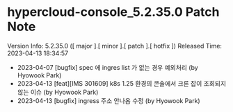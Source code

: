# hypercloud-console_5.2.35.0 Patch Note

Version Info: 5.2.35.0 ([ major ].[ minor ].[ patch ].[ hotfix ])
Released Time: 2023-04-13 18:34:57

- 2023-04-07 [bugfix] spec 에 ingres list 가 없는 경우 예외처리 (by Hyowook Park) 
- 2023-04-13 [feat][IMS 301609] k8s 1.25 환경의 콘솔에서 크론 잡이 조회되지 않는 이슈 (by Hyowook Park) 
- 2023-04-13 [bugfix] ingress 주소 안나옴 수정 (by Hyowook Park) 
